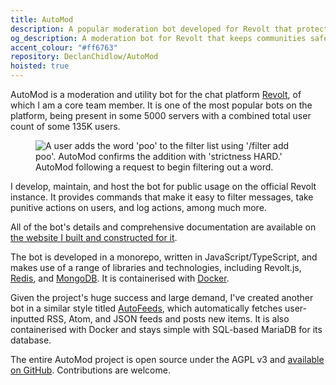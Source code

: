 ```yaml
---
title: AutoMod
description: A popular moderation bot developed for Revolt that protects over 135K users across 5,000+ servers. I maintain and host this open-source community safety tool, complete with comprehensive documentation.
og_description: A moderation bot for Revolt that keeps communities safe.
accent_colour: "#ff6763"
repository: DeclanChidlow/AutoMod
hoisted: true
---
```


AutoMod is a moderation and utility bot for the chat platform [Revolt](https://revolt.chat), of which I am a core team member. It is one of the most popular bots on the platform, being present in some 5000 servers with a combined total user count of some 135K users.

<figure class="right">
<img src="https://automod.vale.rocks/assets/images/filter_example.avif" alt="A user adds the word 'poo' to the filter list using '/filter add poo'. AutoMod confirms the addition with 'strictness HARD.'">
<figcaption>AutoMod following a request to begin filtering out a word.</figcaption>
</figure>

I develop, maintain, and host the bot for public usage on the official Revolt instance. It provides commands that make it easy to filter messages, take punitive actions on users, and log actions, among much more.

All of the bot's details and comprehensive documentation are available on [the website I built and constructed for it](https://automod.vale.rocks).

The bot is developed in a monorepo, written in JavaScript/TypeScript, and makes use of a range of libraries and technologies, including Revolt.js, [Redis](https://redis.io), and [MongoDB](https://www.mongodb.com). It is containerised with [Docker](https://www.docker.com). 

Given the project's huge success and large demand, I've created another bot in a similar style titled [AutoFeeds](https://github.com/DeclanChidlow/AutoFeeds), which automatically fetches user-inputted RSS, Atom, and JSON feeds and posts new items. It is also containerised with Docker and stays simple with SQL-based MariaDB for its database.

The entire AutoMod project is open source under the AGPL v3 and [available on GitHub](https://github.com/DeclanChidlow/AutoMod). Contributions are welcome.
